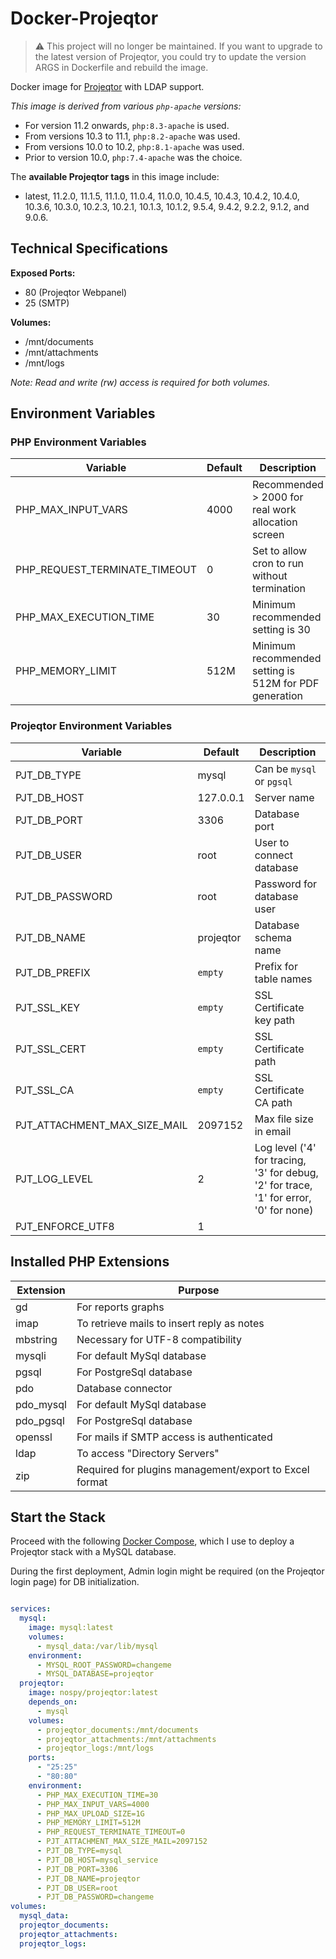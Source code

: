# Docker-Projeqtor

> ⚠️ This project will no longer be maintained. If you want to upgrade to the latest version of Projeqtor, you could try
> to update the version ARGS in Dockerfile and rebuild the image.

Docker image for [Projeqtor](https://www.projeqtor.org) with LDAP support.

*This image is derived from various `php-apache` versions:*

- For version 11.2 onwards, `php:8.3-apache` is used.
- From versions 10.3 to 11.1, `php:8.2-apache` was used.
- From versions 10.0 to 10.2, `php:8.1-apache` was used.
- Prior to version 10.0, `php:7.4-apache` was the choice.

The **available Projeqtor tags** in this image include:

- latest, 11.2.0, 11.1.5, 11.1.0, 11.0.4, 11.0.0, 10.4.5, 10.4.3, 10.4.2, 10.4.0, 10.3.6, 10.3.0, 10.2.3, 10.2.1, 10.1.3, 10.1.2, 9.5.4, 9.4.2, 9.2.2, 9.1.2, and 9.0.6.

## Technical Specifications

**Exposed Ports:**

- 80 (Projeqtor Webpanel)
- 25 (SMTP)

**Volumes:**

- /mnt/documents
- /mnt/attachments
- /mnt/logs

*Note: Read and write (rw) access is required for both volumes.*

## Environment Variables

### PHP Environment Variables

| Variable                      | Default | Description                                            |
|-------------------------------|---------|--------------------------------------------------------|
| PHP_MAX_INPUT_VARS            | 4000    | Recommended > 2000 for real work allocation screen     |
| PHP_REQUEST_TERMINATE_TIMEOUT | 0       | Set to allow cron to run without termination           |
| PHP_MAX_EXECUTION_TIME        | 30      | Minimum recommended setting is 30                      |
| PHP_MEMORY_LIMIT              | 512M    | Minimum recommended setting is 512M for PDF generation |

### Projeqtor Environment Variables

| Variable                     | Default   | Description                                                                            |
|------------------------------|-----------|----------------------------------------------------------------------------------------|
| PJT_DB_TYPE                  | mysql     | Can be `mysql` or `pgsql`                                                              |
| PJT_DB_HOST                  | 127.0.0.1 | Server name                                                                            |
| PJT_DB_PORT                  | 3306      | Database port                                                                          |
| PJT_DB_USER                  | root      | User to connect database                                                               |
| PJT_DB_PASSWORD              | root      | Password for database user                                                             |
| PJT_DB_NAME                  | projeqtor | Database schema name                                                                   |
| PJT_DB_PREFIX                | `empty`   | Prefix for table names                                                                 |
| PJT_SSL_KEY                  | `empty`   | SSL Certificate key path                                                               |
| PJT_SSL_CERT                 | `empty`   | SSL Certificate path                                                                   |
| PJT_SSL_CA                   | `empty`   | SSL Certificate CA path                                                                |
| PJT_ATTACHMENT_MAX_SIZE_MAIL | 2097152   | Max file size in email                                                                 |
| PJT_LOG_LEVEL                | 2         | Log level ('4' for tracing, '3' for debug, '2' for trace, '1' for error, '0' for none) |
| PJT_ENFORCE_UTF8             | 1         |                                                                                        |

## Installed PHP Extensions

| Extension | Purpose                                                |
|-----------|--------------------------------------------------------|
| gd        | For reports graphs                                     |
| imap      | To retrieve mails to insert reply as notes             |
| mbstring  | Necessary for UTF-8 compatibility                      |
| mysqli    | For default MySql database                             |
| pgsql     | For PostgreSql database                                |
| pdo       | Database connector                                     |
| pdo_mysql | For default MySql database                             |
| pdo_pgsql | For PostgreSql database                                |
| openssl   | For mails if SMTP access is authenticated              |
| ldap      | To access "Directory Servers"                          |
| zip       | Required for plugins management/export to Excel format |

## Start the Stack

Proceed with the following [Docker Compose](./docker-compose.yml.example), which I use to deploy a Projeqtor stack with
a MySQL database.

During the first deployment, Admin login might be required (on the Projeqtor login page) for DB initialization.

```yaml

services:
  mysql:
    image: mysql:latest
    volumes:
      - mysql_data:/var/lib/mysql
    environment:
      - MYSQL_ROOT_PASSWORD=changeme
      - MYSQL_DATABASE=projeqtor
  projeqtor:
    image: nospy/projeqtor:latest
    depends_on:
      - mysql
    volumes:
      - projeqtor_documents:/mnt/documents
      - projeqtor_attachments:/mnt/attachments
      - projeqtor_logs:/mnt/logs
    ports:
      - "25:25"
      - "80:80"
    environment:
      - PHP_MAX_EXECUTION_TIME=30
      - PHP_MAX_INPUT_VARS=4000
      - PHP_MAX_UPLOAD_SIZE=1G
      - PHP_MEMORY_LIMIT=512M
      - PHP_REQUEST_TERMINATE_TIMEOUT=0
      - PJT_ATTACHMENT_MAX_SIZE_MAIL=2097152
      - PJT_DB_TYPE=mysql
      - PJT_DB_HOST=mysql_service
      - PJT_DB_PORT=3306
      - PJT_DB_NAME=projeqtor
      - PJT_DB_USER=root
      - PJT_DB_PASSWORD=changeme
volumes:
  mysql_data:
  projeqtor_documents:
  projeqtor_attachments:
  projeqtor_logs:
```